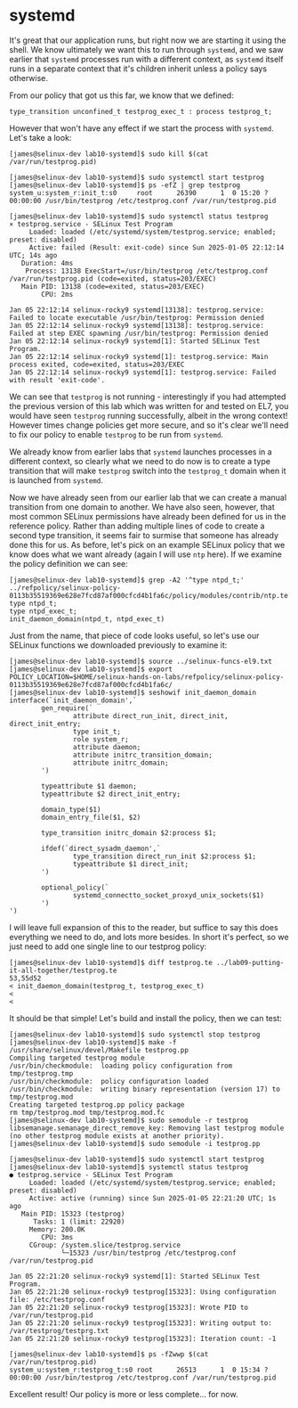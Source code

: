 # systemd

It's great that our application runs, but right now we are starting it using the shell. We know ultimately we want this to run through `systemd`, and we saw earlier that `systemd` processes run with a different context, as `systemd` itself runs in a separate context that it's children inherit unless a policy says otherwise.

From our policy that got us this far, we know that we defined:

```
type_transition unconfined_t testprog_exec_t : process testprog_t;
```

However that won't have any effect if we start the process with `systemd`. Let's take a look:

```
[james@selinux-dev lab10-systemd]$ sudo kill $(cat /var/run/testprog.pid)

[james@selinux-dev lab10-systemd]$ sudo systemctl start testprog
[james@selinux-dev lab10-systemd]$ ps -efZ | grep testprog
system_u:system_r:init_t:s0     root      26390      1  0 15:20 ?        00:00:00 /usr/bin/testprog /etc/testprog.conf /var/run/testprog.pid

[james@selinux-dev lab10-systemd]$ sudo systemctl status testprog
× testprog.service - SELinux Test Program
     Loaded: loaded (/etc/systemd/system/testprog.service; enabled; preset: disabled)
     Active: failed (Result: exit-code) since Sun 2025-01-05 22:12:14 UTC; 14s ago
   Duration: 4ms
    Process: 13138 ExecStart=/usr/bin/testprog /etc/testprog.conf /var/run/testprog.pid (code=exited, status=203/EXEC)
   Main PID: 13138 (code=exited, status=203/EXEC)
        CPU: 2ms

Jan 05 22:12:14 selinux-rocky9 systemd[13138]: testprog.service: Failed to locate executable /usr/bin/testprog: Permission denied
Jan 05 22:12:14 selinux-rocky9 systemd[13138]: testprog.service: Failed at step EXEC spawning /usr/bin/testprog: Permission denied
Jan 05 22:12:14 selinux-rocky9 systemd[1]: Started SELinux Test Program.
Jan 05 22:12:14 selinux-rocky9 systemd[1]: testprog.service: Main process exited, code=exited, status=203/EXEC
Jan 05 22:12:14 selinux-rocky9 systemd[1]: testprog.service: Failed with result 'exit-code'.
```

We can see that `testprog` is not running - interestingly if you had attempted the previous version of this lab which was written for and tested on EL7, you would have seen `testprog` running successfully, albeit in the wrong context! However times change policies get more secure, and so it's clear we'll need to fix our policy to enable `testprog` to be run from `systemd`.

We already know from earlier labs that `systemd` launches processes in a different context, so clearly what we need to do now is to create a type transition that will make `testprog` switch into the `testprog_t` domain when it is launched from `systemd`.

Now we have already seen from our earlier lab that we can create a manual transition from one domain to another. We have also seen, however, that most common SELinux permissions have already been defined for us in the reference policy. Rather than adding multiple lines of code to create a second type transition, it seems fair to surmise that someone has already done this for us. As before, let's pick on an example SELinux policy that we know does what we want already (again I will use `ntp` here). If we examine the policy definition we can see:

```
[james@selinux-dev lab10-systemd]$ grep -A2 '^type ntpd_t;' ../refpolicy/selinux-policy-0113b35519369e628e7fcd87af000cfcd4b1fa6c/policy/modules/contrib/ntp.te
type ntpd_t;
type ntpd_exec_t;
init_daemon_domain(ntpd_t, ntpd_exec_t)
```

Just from the name, that piece of code looks useful, so let's use our SELinux functions we downloaded previously to examine it:

```
[james@selinux-dev lab10-systemd]$ source ../selinux-funcs-el9.txt
[james@selinux-dev lab10-systemd]$ export POLICY_LOCATION=$HOME/selinux-hands-on-labs/refpolicy/selinux-policy-0113b35519369e628e7fcd87af000cfcd4b1fa6c/
[james@selinux-dev lab10-systemd]$ seshowif init_daemon_domain
interface(`init_daemon_domain',`
        gen_require(`
                attribute direct_run_init, direct_init, direct_init_entry;
                type init_t;
                role system_r;
                attribute daemon;
                attribute initrc_transition_domain;
                attribute initrc_domain;
        ')

        typeattribute $1 daemon;
        typeattribute $2 direct_init_entry;

        domain_type($1)
        domain_entry_file($1, $2)

        type_transition initrc_domain $2:process $1;

        ifdef(`direct_sysadm_daemon',`
                type_transition direct_run_init $2:process $1;
                typeattribute $1 direct_init;
        ')

        optional_policy(`
                systemd_connectto_socket_proxyd_unix_sockets($1)
        ')
')

```

I will leave full expansion of this to the reader, but suffice to say this does everything we need to do, and lots more besides. In short it's perfect, so we just need to add one single line to our testprog policy:

```
[james@selinux-dev lab10-systemd]$ diff testprog.te ../lab09-putting-it-all-together/testprog.te
53,55d52
< init_daemon_domain(testprog_t, testprog_exec_t)
<
<
```

It should be that simple! Let's build and install the policy, then we can test:

```
[james@selinux-dev lab10-systemd]$ sudo systemctl stop testprog
[james@selinux-dev lab10-systemd]$ make -f /usr/share/selinux/devel/Makefile testprog.pp
Compiling targeted testprog module
/usr/bin/checkmodule:  loading policy configuration from tmp/testprog.tmp
/usr/bin/checkmodule:  policy configuration loaded
/usr/bin/checkmodule:  writing binary representation (version 17) to tmp/testprog.mod
Creating targeted testprog.pp policy package
rm tmp/testprog.mod tmp/testprog.mod.fc
[james@selinux-dev lab10-systemd]$ sudo semodule -r testprog
libsemanage.semanage_direct_remove_key: Removing last testprog module (no other testprog module exists at another priority).
[james@selinux-dev lab10-systemd]$ sudo semodule -i testprog.pp

[james@selinux-dev lab10-systemd]$ sudo systemctl start testprog
[james@selinux-dev lab10-systemd]$ systemctl status testprog
● testprog.service - SELinux Test Program
     Loaded: loaded (/etc/systemd/system/testprog.service; enabled; preset: disabled)
     Active: active (running) since Sun 2025-01-05 22:21:20 UTC; 1s ago
   Main PID: 15323 (testprog)
      Tasks: 1 (limit: 22920)
     Memory: 200.0K
        CPU: 3ms
     CGroup: /system.slice/testprog.service
             └─15323 /usr/bin/testprog /etc/testprog.conf /var/run/testprog.pid

Jan 05 22:21:20 selinux-rocky9 systemd[1]: Started SELinux Test Program.
Jan 05 22:21:20 selinux-rocky9 testprog[15323]: Using configuration file: /etc/testprog.conf
Jan 05 22:21:20 selinux-rocky9 testprog[15323]: Wrote PID to /var/run/testprog.pid
Jan 05 22:21:20 selinux-rocky9 testprog[15323]: Writing output to: /var/testprog/testprg.txt
Jan 05 22:21:20 selinux-rocky9 testprog[15323]: Iteration count: -1

[james@selinux-dev lab10-systemd]$ ps -fZwwp $(cat /var/run/testprog.pid)
system_u:system_r:testprog_t:s0 root      26513      1  0 15:34 ?        00:00:00 /usr/bin/testprog /etc/testprog.conf /var/run/testprog.pid

```

Excellent result! Our policy is more or less complete... for now.
